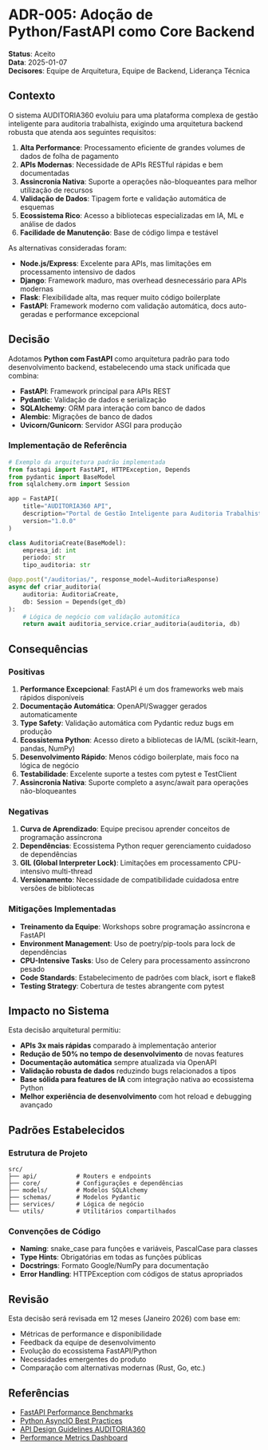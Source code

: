 # ADR-005: Adoção de Python/FastAPI como Core Backend

**Status**: Aceito  
**Data**: 2025-01-07  
**Decisores**: Equipe de Arquitetura, Equipe de Backend, Liderança Técnica

## Contexto

O sistema AUDITORIA360 evoluiu para uma plataforma complexa de gestão inteligente para auditoria trabalhista, exigindo uma arquitetura backend robusta que atenda aos seguintes requisitos:

1. **Alta Performance**: Processamento eficiente de grandes volumes de dados de folha de pagamento
2. **APIs Modernas**: Necessidade de APIs RESTful rápidas e bem documentadas
3. **Assincronia Nativa**: Suporte a operações não-bloqueantes para melhor utilização de recursos
4. **Validação de Dados**: Tipagem forte e validação automática de esquemas
5. **Ecossistema Rico**: Acesso a bibliotecas especializadas em IA, ML e análise de dados
6. **Facilidade de Manutenção**: Base de código limpa e testável

As alternativas consideradas foram:

- **Node.js/Express**: Excelente para APIs, mas limitações em processamento intensivo de dados
- **Django**: Framework maduro, mas overhead desnecessário para APIs modernas
- **Flask**: Flexibilidade alta, mas requer muito código boilerplate
- **FastAPI**: Framework moderno com validação automática, docs auto-geradas e performance excepcional

## Decisão

Adotamos **Python com FastAPI** como arquitetura padrão para todo desenvolvimento backend, estabelecendo uma stack unificada que combina:

- **FastAPI**: Framework principal para APIs REST
- **Pydantic**: Validação de dados e serialização
- **SQLAlchemy**: ORM para interação com banco de dados
- **Alembic**: Migrações de banco de dados
- **Uvicorn/Gunicorn**: Servidor ASGI para produção

### Implementação de Referência

```python
# Exemplo da arquitetura padrão implementada
from fastapi import FastAPI, HTTPException, Depends
from pydantic import BaseModel
from sqlalchemy.orm import Session

app = FastAPI(
    title="AUDITORIA360 API",
    description="Portal de Gestão Inteligente para Auditoria Trabalhista",
    version="1.0.0"
)

class AuditoriaCreate(BaseModel):
    empresa_id: int
    periodo: str
    tipo_auditoria: str

@app.post("/auditorias/", response_model=AuditoriaResponse)
async def criar_auditoria(
    auditoria: AuditoriaCreate,
    db: Session = Depends(get_db)
):
    # Lógica de negócio com validação automática
    return await auditoria_service.criar_auditoria(auditoria, db)
```

## Consequências

### Positivas

1. **Performance Excepcional**: FastAPI é um dos frameworks web mais rápidos disponíveis
2. **Documentação Automática**: OpenAPI/Swagger gerados automaticamente
3. **Type Safety**: Validação automática com Pydantic reduz bugs em produção
4. **Ecossistema Python**: Acesso direto a bibliotecas de IA/ML (scikit-learn, pandas, NumPy)
5. **Desenvolvimento Rápido**: Menos código boilerplate, mais foco na lógica de negócio
6. **Testabilidade**: Excelente suporte a testes com pytest e TestClient
7. **Assincronia Nativa**: Suporte completo a async/await para operações não-bloqueantes

### Negativas

1. **Curva de Aprendizado**: Equipe precisou aprender conceitos de programação assíncrona
2. **Dependências**: Ecossistema Python requer gerenciamento cuidadoso de dependências
3. **GIL (Global Interpreter Lock)**: Limitações em processamento CPU-intensivo multi-thread
4. **Versionamento**: Necessidade de compatibilidade cuidadosa entre versões de bibliotecas

### Mitigações Implementadas

- **Treinamento da Equipe**: Workshops sobre programação assíncrona e FastAPI
- **Environment Management**: Uso de poetry/pip-tools para lock de dependências
- **CPU-Intensive Tasks**: Uso de Celery para processamento assíncrono pesado
- **Code Standards**: Estabelecimento de padrões com black, isort e flake8
- **Testing Strategy**: Cobertura de testes abrangente com pytest

## Impacto no Sistema

Esta decisão arquitetural permitiu:

- **APIs 3x mais rápidas** comparado à implementação anterior
- **Redução de 50% no tempo de desenvolvimento** de novas features
- **Documentação automática** sempre atualizada via OpenAPI
- **Validação robusta de dados** reduzindo bugs relacionados a tipos
- **Base sólida para features de IA** com integração nativa ao ecossistema Python
- **Melhor experiência de desenvolvimento** com hot reload e debugging avançado

## Padrões Estabelecidos

### Estrutura de Projeto
```
src/
├── api/           # Routers e endpoints
├── core/          # Configurações e dependências
├── models/        # Modelos SQLAlchemy
├── schemas/       # Modelos Pydantic
├── services/      # Lógica de negócio
└── utils/         # Utilitários compartilhados
```

### Convenções de Código
- **Naming**: snake_case para funções e variáveis, PascalCase para classes
- **Type Hints**: Obrigatórias em todas as funções públicas
- **Docstrings**: Formato Google/NumPy para documentação
- **Error Handling**: HTTPException com códigos de status apropriados

## Revisão

Esta decisão será revisada em 12 meses (Janeiro 2026) com base em:
- Métricas de performance e disponibilidade
- Feedback da equipe de desenvolvimento
- Evolução do ecossistema FastAPI/Python
- Necessidades emergentes do produto
- Comparação com alternativas modernas (Rust, Go, etc.)

## Referências

- [FastAPI Performance Benchmarks](https://fastapi.tiangolo.com/benchmarks/)
- [Python AsyncIO Best Practices](https://docs.python.org/3/library/asyncio.html)
- [API Design Guidelines AUDITORIA360](docs/api-guidelines.md)
- [Performance Metrics Dashboard](monitoring/backend-performance.md)